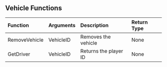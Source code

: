 ## Vehicle Functions

| Function           | Arguments |     Description       | Return Type  |
| :--------          | :-------  | :-------------------- | :----------  |
| RemoveVehicle      | VehicleID | Removes the vehicle   | None         |
| GetDriver          | VehicleID | Returns the player ID | None         |
